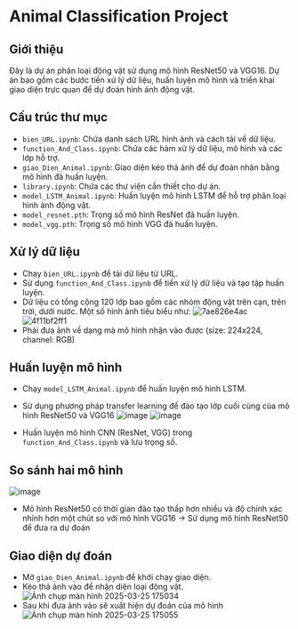 # Animal Classification Project

## Giới thiệu
Đây là dự án phân loại động vật sử dụng mô hình ResNet50 và VGG16. Dự án bao gồm các bước tiền xử lý dữ liệu, huấn luyện mô hình và triển khai giao diện trực quan để dự đoán hình ảnh động vật.

## Cấu trúc thư mục
- `bien_URL.ipynb`: Chứa danh sách URL hình ảnh và cách tải về dữ liệu.
- `function_And_Class.ipynb`: Chứa các hàm xử lý dữ liệu, mô hình và các lớp hỗ trợ.
- `giao_Dien_Animal.ipynb`: Giao diện kéo thả ảnh để dự đoán nhãn bằng mô hình đã huấn luyện.
- `library.ipynb`: Chứa các thư viện cần thiết cho dự án.
- `model_LSTM_Animal.ipynb`: Huấn luyện mô hình LSTM để hỗ trợ phân loại hình ảnh động vật.
- `model_resnet.pth`: Trọng số mô hình ResNet đã huấn luyện.
- `model_vgg.pth`: Trọng số mô hình VGG đã huấn luyện.

## Xử lý dữ liệu
- Chạy `bien_URL.ipynb` để tải dữ liệu từ URL.
- Sử dụng `function_And_Class.ipynb` để tiền xử lý dữ liệu và tạo tập huấn luyện.
- Dữ liệu có tổng cộng 120 lớp bao gồm các nhóm động vật trên cạn, trên trời, dưới nước. Một số hình ảnh tiêu biểu như:
![7ae826e4ac](https://github.com/user-attachments/assets/94d515c1-eb07-4a2b-ad69-0c5f340cb536)
![4f11bf2ff1](https://github.com/user-attachments/assets/f394b41f-53aa-46a7-94ff-310a0095411d)
- Phải đưa ảnh về dạng mà mô hình nhận vào được (size: 224x224, channel: RGB)
  
## Huấn luyện mô hình
- Chạy `model_LSTM_Animal.ipynb` để huấn luyện mô hình LSTM.
- Sử dụng phương pháp transfer learning để đào tạo lớp cuối cùng của mô hình ResNet50 và VGG16
  ![image](https://github.com/user-attachments/assets/15970fe8-034c-4b2c-b5d8-3a6c75720c0c)
  ![image](https://github.com/user-attachments/assets/1656c82f-1c7d-4cce-93bf-3c02707dde73)

- Huấn luyện mô hình CNN (ResNet, VGG) trong `function_And_Class.ipynb` và lưu trọng số.

## So sánh hai mô hình
![image](https://github.com/user-attachments/assets/a66ea0b1-3dfc-4042-a81b-b901eb5411cb)
- Mô hình ResNet50 có thời gian đào tạo thấp hơn nhiều và độ chính xác nhỉnh hơn một chút so với mô hình VGG16
-> Sử dụng mô hình ResNet50 để đưa ra dự đoán

## Giao diện dự đoán
- Mở `giao_Dien_Animal.ipynb` để khởi chạy giao diện.
- Kéo thả ảnh vào để nhận diện loại động vật.
  ![Ảnh chụp màn hình 2025-03-25 175034](https://github.com/user-attachments/assets/1e9668c1-3ac6-4e4c-9ad9-d458eb6fcbb8)
- Sau khi đưa ảnh vào sẽ xuất hiện dự đoán của mô hình
  ![Ảnh chụp màn hình 2025-03-25 175055](https://github.com/user-attachments/assets/93676bc2-2734-44c2-9810-95760bd66044)
  

  


